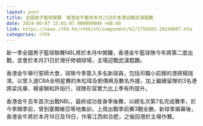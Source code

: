 ```yaml
---
layout: post
title: 全國男子籃球聯賽　香港金牛籃球本月21日於本港迎戰武漢錕鵬
date: 2024-06-07 15:01:07.000000000 +08:00
link: https://news.rthk.hk/rthk/ch/component/k2/1756503-20240607.htm
categories: rthk
---
```


新一季全國男子籃球聯賽NBL將於本月中開鑼，香港金牛籃球隊今年將第二度出戰，並會於本月21日於灣仔修頓球場，主場迎戰武漢錕鵬。

香港金牛舉行誓師大會，球隊今季簽入多名新球員，包括司職小前鋒的港將楊瑞鴻，以曾入選CBA全明星賽的朱松瑋及劉傳興及數名外援，加上繼續留隊的3名港將梁兆華、楊睿騏和許烜行，球隊形容實力比上季有所提升。

香港金牛去年首次出戰NBL，最終成功晉身季後賽，以總名次第7名完成賽季，於今季開季前，曾到塞爾維亞等地集訓，上周出戰季前賽3戰全勝。新球季揭幕後，香港金牛將於本月16日及19日，作客江西和合肥，之後回港於主場作賽。
